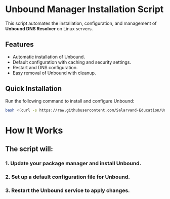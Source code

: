 # Unbound Manager Installation Script  

This script automates the installation, configuration, and management of **Unbound DNS Resolver** on Linux servers.  

## Features  
- Automatic installation of Unbound.  
- Default configuration with caching and security settings.  
- Restart and DNS configuration.  
- Easy removal of Unbound with cleanup.  

## Quick Installation  

Run the following command to install and configure Unbound:  

```bash  
bash <(curl -s https://raw.githubusercontent.com/Salarvand-Education/Unbound/main/install.sh)
```

# How It Works

## The script will:

### 1. Update your package manager and install Unbound.


### 2. Set up a default configuration file for Unbound.


### 3. Restart the Unbound service to apply changes.
